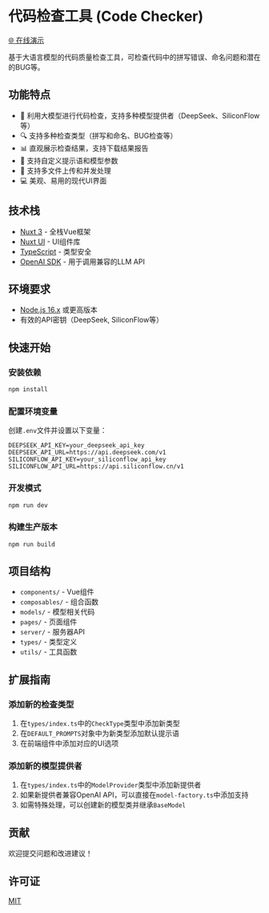 # 代码检查工具 (Code Checker)

[🌐 在线演示](http://bull.ossrs.net)

基于大语言模型的代码质量检查工具，可检查代码中的拼写错误、命名问题和潜在的BUG等。

## 功能特点

- 🧠 利用大模型进行代码检查，支持多种模型提供者（DeepSeek、SiliconFlow等）
- 🔍 支持多种检查类型（拼写和命名、BUG检查等）
- 📊 直观展示检查结果，支持下载结果报告
- 📝 支持自定义提示语和模型参数
- 🚀 支持多文件上传和并发处理
- 💻 美观、易用的现代UI界面

## 技术栈

- [Nuxt 3](https://nuxt.com/) - 全栈Vue框架
- [Nuxt UI](https://ui.nuxt.com/) - UI组件库
- [TypeScript](https://www.typescriptlang.org/) - 类型安全
- [OpenAI SDK](https://github.com/openai/openai-node) - 用于调用兼容的LLM API

## 环境要求

- [Node.js 16.x](https://nodejs.org/zh-cn/download) 或更高版本
- 有效的API密钥（DeepSeek, SiliconFlow等）

## 快速开始

### 安装依赖

```bash
npm install
```

### 配置环境变量

创建`.env`文件并设置以下变量：

```
DEEPSEEK_API_KEY=your_deepseek_api_key
DEEPSEEK_API_URL=https://api.deepseek.com/v1
SILICONFLOW_API_KEY=your_siliconflow_api_key
SILICONFLOW_API_URL=https://api.siliconflow.cn/v1
```

### 开发模式

```bash
npm run dev
```

### 构建生产版本

```bash
npm run build
```

## 项目结构

- `components/` - Vue组件
- `composables/` - 组合函数
- `models/` - 模型相关代码
- `pages/` - 页面组件
- `server/` - 服务器API
- `types/` - 类型定义
- `utils/` - 工具函数

## 扩展指南

### 添加新的检查类型

1. 在`types/index.ts`中的`CheckType`类型中添加新类型
2. 在`DEFAULT_PROMPTS`对象中为新类型添加默认提示语
3. 在前端组件中添加对应的UI选项

### 添加新的模型提供者

1. 在`types/index.ts`中的`ModelProvider`类型中添加新提供者
2. 如果新提供者兼容OpenAI API，可以直接在`model-factory.ts`中添加支持
3. 如需特殊处理，可以创建新的模型类并继承`BaseModel`

## 贡献

欢迎提交问题和改进建议！

## 许可证

[MIT](LICENSE)
